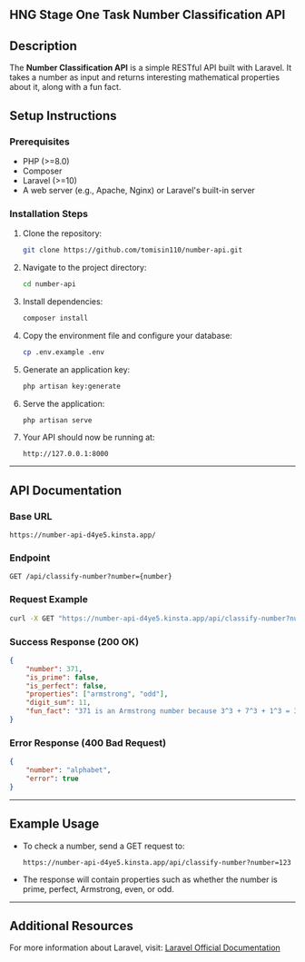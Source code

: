 ## HNG Stage One Task Number Classification API

## Description
The **Number Classification API** is a simple RESTful API built with Laravel. It takes a number as input and returns interesting mathematical properties about it, along with a fun fact.

## Setup Instructions
### Prerequisites
- PHP (>=8.0)
- Composer
- Laravel (>=10)
- A web server (e.g., Apache, Nginx) or Laravel's built-in server

### Installation Steps
1. Clone the repository:
   ```sh
   git clone https://github.com/tomisin110/number-api.git
   ```
2. Navigate to the project directory:
   ```sh
   cd number-api
   ```
3. Install dependencies:
   ```sh
   composer install
   ```
4. Copy the environment file and configure your database:
   ```sh
   cp .env.example .env
   ```
5. Generate an application key:
   ```sh
   php artisan key:generate
   ```
6. Serve the application:
   ```sh
   php artisan serve
   ```
7. Your API should now be running at:
   ```
   http://127.0.0.1:8000
   ```

---

## API Documentation

### Base URL
```
https://number-api-d4ye5.kinsta.app/
```

### Endpoint
```
GET /api/classify-number?number={number}
```

### Request Example
```sh
curl -X GET "https://number-api-d4ye5.kinsta.app/api/classify-number?number=371" -H "Accept: application/json"
```

### Success Response (200 OK)
```json
{
    "number": 371,
    "is_prime": false,
    "is_perfect": false,
    "properties": ["armstrong", "odd"],
    "digit_sum": 11,
    "fun_fact": "371 is an Armstrong number because 3^3 + 7^3 + 1^3 = 371"
}
```

### Error Response (400 Bad Request)
```json
{
    "number": "alphabet",
    "error": true
}
```

---

## Example Usage
- To check a number, send a GET request to:
  ```
  https://number-api-d4ye5.kinsta.app/api/classify-number?number=123
  ```
- The response will contain properties such as whether the number is prime, perfect, Armstrong, even, or odd.

---

## Additional Resources
For more information about Laravel, visit:
[Laravel Official Documentation](https://laravel.com/docs)

